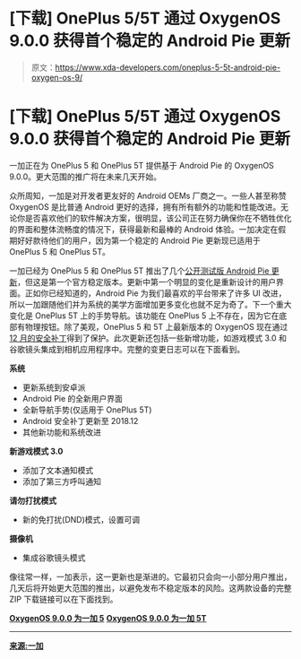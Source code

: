 # [下载] OnePlus 5/5T 通过 OxygenOS 9.0.0 获得首个稳定的 Android Pie 更新

> 原文：<https://www.xda-developers.com/oneplus-5-5t-android-pie-oxygen-os-9/>

# [下载] OnePlus 5/5T 通过 OxygenOS 9.0.0 获得首个稳定的 Android Pie 更新

一加正在为 OnePlus 5 和 OnePlus 5T 提供基于 Android Pie 的 OxygenOS 9.0.0。更大范围的推广将在未来几天开始。

众所周知，一加是对开发者更友好的 Android OEMs 厂商之一。一些人甚至称赞 OxygenOS 是比普通 Android 更好的选择，拥有所有额外的功能和性能改进。无论你是否喜欢他们的软件解决方案，很明显，该公司正在努力确保你在不牺牲优化的界面和整体流畅度的情况下，获得最新和最棒的 Android 体验。一加决定在假期好好款待他们的用户，因为第一个稳定的 Android Pie 更新现已适用于 OnePlus 5 和 OnePlus 5T。

一加已经为 OnePlus 5 和 OnePlus 5T 推出了几个[公开测试版 Android Pie 更新](https://www.xda-developers.com/oneplus-5-5t-android-pie-oxygenos-open-beta-23-21/)，但这是第一个官方稳定版本。更新中第一个明显的变化是重新设计的用户界面。正如你已经知道的，Android Pie 为我们最喜欢的平台带来了许多 UI 改进，所以一加跟随他们并为系统的美学方面增加更多变化也就不足为奇了。下一个重大变化是 OnePlus 5T 上的手势导航。该功能在 OnePlus 5 上不存在，因为它在底部有物理按钮。除了美观，OnePlus 5 和 5T 上最新版本的 OxygenOS 现在通过[12 月的安全补丁](https://www.xda-developers.com/december-android-security-update-memory-camera-pixel-3/)得到了保护。此次更新还包括一些新增功能，如游戏模式 3.0 和谷歌镜头集成到相机应用程序中。完整的变更日志可以在下面看到。

**系统**

*   更新系统到安卓派
*   Android Pie 的全新用户界面
*   全新导航手势(仅适用于 OnePlus 5T)
*   Android 安全补丁更新至 2018.12
*   其他新功能和系统改进

**新游戏模式 3.0**

*   添加了文本通知模式
*   添加了第三方呼叫通知

**请勿打扰模式**

*   新的免打扰(DND)模式，设置可调

**摄像机**

*   集成谷歌镜头模式

像往常一样，一加表示，这一更新也是渐进的。它最初只会向一小部分用户推出，几天后将开始更大范围的推出，以避免发布不稳定版本的风险。这两款设备的完整 ZIP 下载链接可以在下面找到。

[**OxygenOS 9.0.0 为一加 5**](http://otafsg1.h2os.com/patch/amazone2/GLO/OnePlus5Oxygen/OnePlus5Oxygen_23.J.42_GLO_042_1812232102/OnePlus5Oxygen_23_OTA_042_all_1812232102_a034988b.zip) [**OxygenOS 9.0.0 为一加 5T**](https://otafsg.h2os.com/patch/amazone2/GLO/OnePlus5TOxygen/OnePlus5TOxygen_43.J.42_GLO_042_1812232104/OnePlus5TOxygen_43_OTA_042_all_1812232104_efa031659de.zip)

* * *

[**来源:一加**](https://forums.oneplus.com/threads/oxygenos-9-0-0-ota-for-oneplus-5-and-oneplus-5t.970309/)